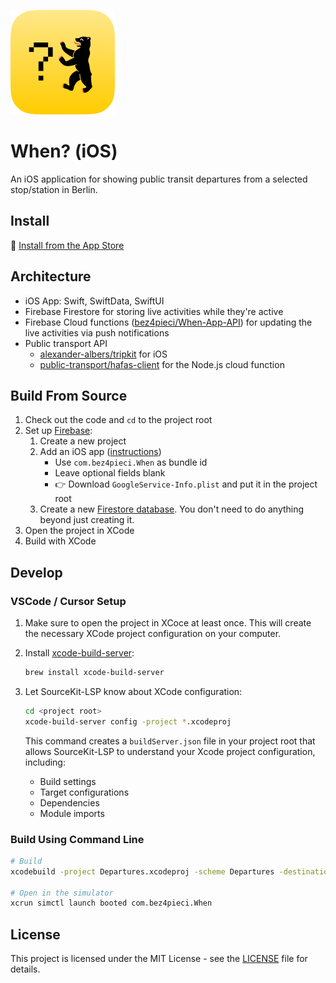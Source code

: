 <img src="Documentation/Icon.png" srcset="Documentation/Icon@2x.png 3x"><br>

# When? (iOS)

An iOS application for showing public transit departures from a selected stop/station in Berlin.

## Install

📲 [Install from the App Store](https://apps.apple.com/de/app/when-berlin/id6746681074)

## Architecture

- iOS App: Swift, SwiftData, SwiftUI
- Firebase Firestore for storing live activities while they're active
- Firebase Cloud functions ([bez4pieci/When-App-API](https://github.com/bez4pieci/When-App-API)) for updating the live activities via push notifications
- Public transport API
   - [alexander-albers/tripkit](https://github.com/alexander-albers/tripkit) for iOS
   - [public-transport/hafas-client](https://github.com/public-transport/hafas-client) for the Node.js cloud function


## Build From Source

1. Check out the code and `cd` to the project root
1. Set up [Firebase](https://firebase.google.com/):
   1. Create a new project
   1. Add an iOS app ([instructions](https://firebase.google.com/docs/ios/setup#prerequisites))
      - Use `com.bez4pieci.When` as bundle id
      - Leave optional fields blank
      - 👉 Download `GoogleService-Info.plist` and put it in the project root
   1. Create a new [Firestore database](https://firebase.google.com/docs/firestore/quickstart). You don't need to do anything beyond just creating it.
1. Open the project in XCode
1. Build with XCode

## Develop

### VSCode / Cursor Setup

1. Make sure to open the project in XCoce at least once. This will create the necessary XCode project configuration on your computer.

1. Install [xcode-build-server](https://github.com/SolaWing/xcode-build-server):
   ```bash
   brew install xcode-build-server
   ```

1. Let SourceKit-LSP know about XCode configuration:
   ```bash
   cd <project root>
   xcode-build-server config -project *.xcodeproj
   ```
   
   This command creates a `buildServer.json` file in your project root that allows SourceKit-LSP to understand your Xcode project configuration, including:
   - Build settings
   - Target configurations
   - Dependencies
   - Module imports

### Build Using Command Line

```bash
# Build
xcodebuild -project Departures.xcodeproj -scheme Departures -destination 'platform=iOS Simulator,name=iPhone 16'

# Open in the simulator
xcrun simctl launch booted com.bez4pieci.When
```

## License

This project is licensed under the MIT License - see the [LICENSE](LICENSE) file for details. 
